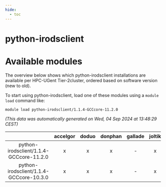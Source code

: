 ```yaml
---
hide:
  - toc
---
```


python-irodsclient
==================

# Available modules


The overview below shows which python-irodsclient installations are available per HPC-UGent Tier-2cluster, ordered based on software version (new to old).

To start using python-irodsclient, load one of these modules using a `module load` command like:

```shell
module load python-irodsclient/1.1.4-GCCcore-11.2.0
```

*(This data was automatically generated on Wed, 04 Sep 2024 at 13:48:29 CEST)*  

| |accelgor|doduo|donphan|gallade|joltik|shinx|skitty|
| :---: | :---: | :---: | :---: | :---: | :---: | :---: | :---: |
|python-irodsclient/1.1.4-GCCcore-11.2.0|x|x|x|-|x|-|x|
|python-irodsclient/1.1.4-GCCcore-10.3.0|x|x|x|-|x|-|x|
